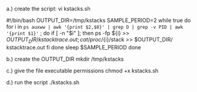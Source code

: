 a.) create the script:
vi kstacks.sh

#!/bin/bash 
OUTPUT_DIR=/tmp/kstacks 
SAMPLE_PERIOD=2
while true
do
for i in `ps auxww | awk '{print $2,$8}' | grep D | grep -v PID | awk '{print $1}'` ; do
if [ -n "$i" ]; then
ps -fp ${i} >> $OUTPUT_DIR/kstacktrace.out ; cat /proc/${i}/stack >> $OUTPUT_DIR/ kstacktrace.out
fi
done
sleep $SAMPLE_PERIOD
done


b.) create the OUTPUT_DIR
mkdir /tmp/kstacks


c.) give the file executable permissions
chmod +x kstacks.sh


d.) run the script ./kstacks.sh
